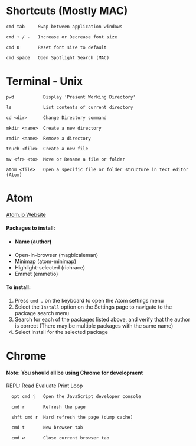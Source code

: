 # Shortcuts (Mostly MAC)
    cmd tab     Swap between application windows

    cmd + / -   Increase or Decrease font size

    cmd 0       Reset font size to default

    cmd space   Open Spotlight Search (MAC)


# Terminal - Unix
    pwd           Display 'Present Working Directory'

    ls            List contents of current directory

    cd <dir>      Change Directory command

    mkdir <name>  Create a new directory

    rmdir <name>  Remove a directory

    touch <file>  Create a new file

    mv <fr> <to>  Move or Rename a file or folder

    atom <file>   Open a specific file or folder structure in text editor (Atom)


# Atom
[Atom.io Website](http://atom.io)

#### Packages to install:
- #### Name (author)
- Open-in-browser (magbicaleman)
- Minimap (atom-minimap)
- Highlight-selected (richrace)
- Emmet (emmetio)

#### To install:
1. Press `cmd ,` on the keyboard to open the Atom settings menu
2. Select the `Install` option on the Settings page to navigate to the package search menu
3. Search for each of the packages listed above, and verify that the author is correct (There may be multiple packages with the same name)
4. Select install for the selected package


# Chrome
#### Note: You should all be using Chrome for development

REPL: Read Evaluate Print Loop

      opt cmd j   Open the JavaScript developer console

      cmd r       Refresh the page

      shft cmd r  Hard refresh the page (dump cache)

      cmd t       New browser tab

      cmd w       Close current browser tab
